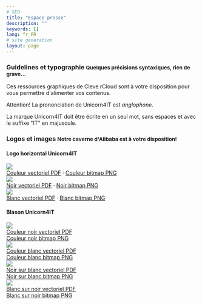 ```yaml
---
# SEO
title: "Espace presse"
description: ""
keywords: []
lang: fr_FR
# site generation
layout: page
---
```


### Guidelines et typographie <small>Quelques précisions syntaxiques, rien de grave…</small>
<p class="page-header"></p>

Ces ressources graphiques de Cleve rCloud sont à votre disposition pour vous permettre d'alimenter vos contenus.
<p>
	<span class="label warning">Attention!</span>
	La prononciation de Unicorn4IT est <em>anglophone</em>.
</p>

La marque Unicorn4IT doit être écrite en un seul mot, sans espaces et avec le suffixe "IT" en majuscule.

<div class="page-header">
	<h3> Logos et images <small>Notre caverne d'Alibaba est à votre disposition!</small></h3>
</div>

<div class="row">
	<div class="span8 text_logo">
		<h4>Logo horizontal Unicorn4IT</h4>
		<!--le color -->
		<div class="background_logo">
			<img class="logos" src="/media/presse/logo/horizontal_color_png.png">
		</div>
		<a href="/media/presse/logo/horizontal_color_pdf.pdf">Couleur vectoriel PDF</a>&nbsp;&middot;
		<a href="/media/presse/logo/horizontal_color_png.png">Couleur bitmap PNG</a>
		<!--le black -->
		<div class="background_logo">
			<img class="logos" src="/media/presse/logo/horizontal_black_png.png">
		</div>
		<a href="/media/presse/logo/horizontal_black_pdf.pdf">Noir vectoriel PDF</a>&nbsp;&middot;
		<a href="/media/presse/logo/horizontal_black_png.png">Noir bitmap PNG</a>
		<!--le White -->
		<div class="background_logo_dark">
			<img class="logos" src="/media/presse/logo/horizontal_white_png.png">
		</div>
		<a href="/media/presse/logo/horizontal_white_pdf.pdf">Blanc vectoriel PDF</a>&nbsp;&middot;
		<a href="/media/presse/logo/horizontal_white_png.png">Blanc bitmap PNG</a>
	</div>
	<div class="span8 text_logo">
		<h4>Blason Unicorn4IT</h4>
		<div class="row">
			<div class="span4">
				<!--le color black -->
				<div class="background_blason">
					<img class="blasons" src="/media/presse/blason/blason-unicorn-couleur-noir.png">
				</div>
				<a href="/media/presse/blason/blason-unicorn-couleur-noir.pdf">Couleur noir vectoriel PDF</a>
				<br/>
				<a href="/media/presse/blason/blason-unicorn-couleur-noir.png">Couleur noir bitmap PNG</a>
			</div>
			<div class="span4">
				<!--le color white-->
				<div class="background_blason">
					<img class="blasons" src="/media/presse/blason/blason-unicorn-couleur-blanc.png">
				</div>
				<a href="/media/presse/blason/blason-unicorn-couleur-blanc.pdf">Couleur blanc vectoriel PDF</a>
				<br/>
				<a href="/media/presse/blason/blason-unicorn-couleur-blanc.png">Couleur blanc bitmap PNG</a>
			</div>
		</div>
		<div class="row">
			<div class="span4">
				<!--le color black on white -->
				<div class="background_blason">
					<img class="blasons" src="/media/presse/blason/blason-unicorn-couleur-blanc-n.png">
				</div>
				<a href="/media/presse/blason/blason-unicorn-couleur-blanc-n.pdf">Noir sur blanc vectoriel PDF</a>
				<br/>
				<a href="/media/presse/blason/blason-unicorn-couleur-blanc-n.png">Noir sur blanc bitmap PNG</a>
			</div>
			<div class="span4">
				<!--le color white on black-->
				<div class="background_blason">
					<img class="blasons" src="/media/presse/blason/blason-unicorn-couleur-noir-b.png">
				</div>
				<a href="/media/presse/blason/blason-unicorn-couleur-noir-b.pdf">Blanc sur noir vectoriel PDF</a>
				<br/>
				<a href="/media/presse/blason/blason-unicorn-couleur-noir-b.png">Blanc sur noir bitmap PNG</a>
			</div>
		</div>
	</div>
</div>

